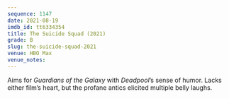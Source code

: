 ```yaml
---
sequence: 1147
date: 2021-08-19
imdb_id: tt6334354
title: The Suicide Squad (2021)
grade: B
slug: the-suicide-squad-2021
venue: HBO Max
venue_notes:
---
```


Aims for <span data-imdb-id="tt2015381">_Guardians of the Galaxy_</span> with <span data-imdb-id="tt1431045">_Deadpool_</span>’s sense of humor. Lacks either film’s heart, but the profane antics elicited multiple belly laughs.
